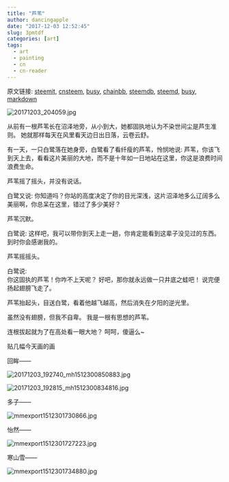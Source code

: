 ```yaml
---
title: "芦苇"
author: dancingapple
date: "2017-12-03 12:52:45"
slug: 3pmtdf
categories: [art]
tags: 
  - art
  - painting
  - cn
  - cn-reader
---
```


原文链接: [steemit](https://steemit.com), [cnsteem](https://cnsteem.com), [busy](https://busy.org), [chainbb](https://chainbb.com), [steemdb](https://steemdb.com), [steemd](https://steemd.com), [busy](https://busy.org), [markdown](https://raw.githubusercontent.com/pzhaonet/steem_dancingapple/master/content/post/3pmtdf.md)

![20171203_204059.jpg](https://steemitimages.com/DQmVjyenkh15CAeK65obTXDgoNLJr4JCh9uaA8xGKSudvTh/20171203_204059.jpg)


从前有一根芦苇长在沼泽地旁，从小到大，她都固执地认为不染世间尘是芦生准则。
她就那样每天在风里看天边日出日落，云卷云舒。

有一天，一只白鹭落在她身旁，白鹭看了看纤瘦的芦苇，怜悯地说:
芦苇，你该飞到天上去，看看这片美丽的大地，而不是十年如一日地站在这里，你这是浪费时间浪费生命。

芦苇摇了摇头，并没有说话。

白鹭又说:
你知道吗？你站的高度决定了你的目光深浅，这片沼泽地多么辽阔多么美丽啊，你总呆在这里，错过了多少美好？

芦苇沉默。

白鹭说: 
这样吧，我可以带你到天上走一趟，你肯定能看到这辈子没见过的东西。
到时你会感谢我的。

芦苇摇摇头。

白鹭说:  
你这固执的芦苇！你咋不上天呢？
好吧，那你就永远做一只井底之蛙吧！
说完便扬起翅膀飞走了。

芦苇抬起头，目送白鹭，看着他越飞越高，然后消失在夕阳的逆光里。

虽然没有翅膀，但我不自卑。
我是一根有思想的芦苇。

连根拔起就为了在高处看一眼大地？
呵呵，傻逼么~



贴几幅今天画的画

回眸——

![20171203_192740_mh1512300850883.jpg](https://steemitimages.com/DQmbtpD2dSDW2wTxubzQ6GKS2JvYRAA45M4ngR3PJnfL4Xg/20171203_192740_mh1512300850883.jpg)

![20171203_192815_mh1512300834816.jpg](https://steemitimages.com/DQmXnPSGMqxSk9dqSjqLEzMGpXm1u7Ur7HZSgYABKXY5BJa/20171203_192815_mh1512300834816.jpg)


多子——

![mmexport1512301730866.jpg](https://steemitimages.com/DQmUt8i4FM6todHpfutP5j2Lfod8SZzuR5UnEAgZF1gXxSV/mmexport1512301730866.jpg)


怡然——

![mmexport1512301727223.jpg](https://steemitimages.com/DQmWNJbvXLtmBv4MmQboGn7vfNooHyGqr5c9RR9wZ4nNBZ1/mmexport1512301727223.jpg)


寒山雪——

![mmexport1512301734880.jpg](https://steemitimages.com/DQmWMTy5td9athi4R4fPrL2mVrzidYdWz7ea8manypo38pq/mmexport1512301734880.jpg)

